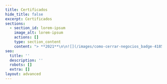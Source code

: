 ```yaml
---
title: Certificados
hide_title: false
excerpt: Certificados
sections:
  - section_id: lorem-ipsum
    image_alt: lorem-ipsum
    actions: []
    type: section_content
    content: "> **2021**\n\n![](/images/como-cerrar-negocios_badge-418508a5-1c9c-466e-84de-d0dae28b4891%20\\(1\\)-1571cead.webp) [**Cómo Cerrar Negocios**](https://platzi.com/p/EloyChavez/curso/2523-cierre-negocios/diploma/detalle/)\n\n# ![](https://preview--personalsite-1dace.stackbit.dev/images/como-cerrar-negocios_badge-418508a5-1c9c-466e-84de-d0dae28b4891%20\\(1\\)-1571cead.webp)\uFEFF **Cómo Cerrar Negocios**&#xA;&#xA;\n\n# &#xA;&#xA;\n"
seo:
  title: ''
  description: ''
  robots: []
  extra: []
layout: advanced
---
```

